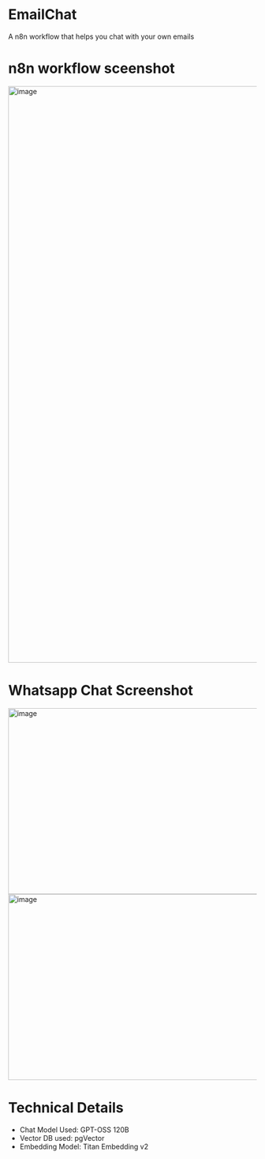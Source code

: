 # EmailChat
A n8n workflow that helps you chat with your own emails

# n8n workflow sceenshot

<img width="2246" height="1166" alt="image" src="https://github.com/user-attachments/assets/8d7fa726-9d14-4c2a-b1f1-4547cd1e4574" />


# Whatsapp Chat Screenshot

<img width="557" height="376" alt="image" src="https://github.com/user-attachments/assets/dc5f9958-63a7-40be-b735-a5e40bdf73b1" />


<img width="557" height="376" alt="image" src="https://github.com/user-attachments/assets/727ef77b-1abe-4514-ab8f-6ccb02b1fa9d" />


# Technical Details
- Chat Model Used: GPT-OSS 120B
- Vector DB used: pgVector
- Embedding Model: Titan Embedding v2
